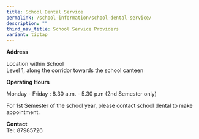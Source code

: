 ```yaml
---
title: School Dental Service
permalink: /school-information/school-dental-service/
description: ""
third_nav_title: School Service Providers
variant: tiptap
---
```

<p><strong>Address</strong>
</p>
<p>Location within School
<br>Level 1, along the corridor towards the school canteen</p>
<p></p>
<p><strong>Operating Hours</strong>
</p>
<p>Monday - Friday : 8.30 a.m. - 5.30 p.m (2nd Semester only)</p>
<p>For 1st Semester of the school year, please contact school dental to make
appointment.</p>
<p><strong>Contact</strong>
<br>Tel: 87985726</p>
<p></p>